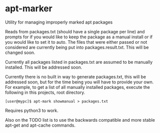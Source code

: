 # apt-marker
Utility for managing improperly marked apt packages

Reads from packages.txt (should have a single package per line) and prompts for if you would like to keep the package as a manual install or if you would like to set it to auto. The files that were either passed or not considered are currently being put into packages.result.txt. This will be changed soon.

Currently all packages listed in packages.txt are assumed to be manually installed. This will be addressed soon.

Currently there is no built in way to generate packages.txt, this will be addressed soon, but for the time being you will have to provide your own. For example, to get a list of all manually installed packages, execute the following in this projects, root directory.

    [user@mypc]$ apt-mark showmanual > packages.txt

Requires python3 to work.

Also on the TODO list is to use the backwards compatible and more stable apt-get and
apt-cache commands.
